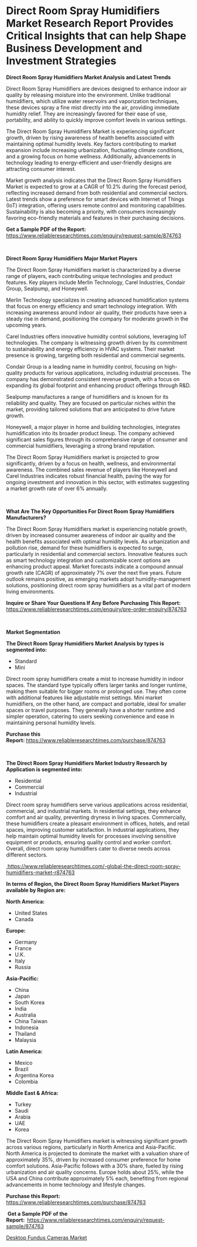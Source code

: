 <p><h1>Direct Room Spray Humidifiers Market Research Report Provides Critical Insights that can help Shape Business Development and Investment Strategies</h1></p><p><strong>Direct Room Spray Humidifiers Market Analysis and Latest Trends</strong></p>
<p><p>Direct Room Spray Humidifiers are devices designed to enhance indoor air quality by releasing moisture into the environment. Unlike traditional humidifiers, which utilize water reservoirs and vaporization techniques, these devices spray a fine mist directly into the air, providing immediate humidity relief. They are increasingly favored for their ease of use, portability, and ability to quickly improve comfort levels in various settings.</p><p>The Direct Room Spray Humidifiers Market is experiencing significant growth, driven by rising awareness of health benefits associated with maintaining optimal humidity levels. Key factors contributing to market expansion include increasing urbanization, fluctuating climate conditions, and a growing focus on home wellness. Additionally, advancements in technology leading to energy-efficient and user-friendly designs are attracting consumer interest.</p><p>Market growth analysis indicates that the Direct Room Spray Humidifiers Market is expected to grow at a CAGR of 10.2% during the forecast period, reflecting increased demand from both residential and commercial sectors. Latest trends show a preference for smart devices with Internet of Things (IoT) integration, offering users remote control and monitoring capabilities. Sustainability is also becoming a priority, with consumers increasingly favoring eco-friendly materials and features in their purchasing decisions.</p></p>
<p><strong>Get a Sample PDF of the Report:&nbsp;</strong> <a href="https://www.reliableresearchtimes.com/enquiry/request-sample/874763?utm_campaign=2007&utm_medium=2&utm_source=Github&utm_content=ia&utm_term=21032025&utm_id=direct-room-spray-humidifiers">https://www.reliableresearchtimes.com/enquiry/request-sample/874763</a></p>
<p>&nbsp;</p>
<p><strong>Direct Room Spray Humidifiers Major Market Players</strong></p>
<p><p>The Direct Room Spray Humidifiers market is characterized by a diverse range of players, each contributing unique technologies and product features. Key players include Merlin Technology, Carel Industries, Condair Group, Sealpump, and Honeywell. </p><p>Merlin Technology specializes in creating advanced humidification systems that focus on energy efficiency and smart technology integration. With increasing awareness around indoor air quality, their products have seen a steady rise in demand, positioning the company for moderate growth in the upcoming years.</p><p>Carel Industries offers innovative humidity control solutions, leveraging IoT technologies. The company is witnessing growth driven by its commitment to sustainability and energy efficiency in HVAC systems. Their market presence is growing, targeting both residential and commercial segments.</p><p>Condair Group is a leading name in humidity control, focusing on high-quality products for various applications, including industrial processes. The company has demonstrated consistent revenue growth, with a focus on expanding its global footprint and enhancing product offerings through R&D.</p><p>Sealpump manufactures a range of humidifiers and is known for its reliability and quality. They are focused on particular niches within the market, providing tailored solutions that are anticipated to drive future growth.</p><p>Honeywell, a major player in home and building technologies, integrates humidification into its broader product lineup. The company achieved significant sales figures through its comprehensive range of consumer and commercial humidifiers, leveraging a strong brand reputation.</p><p>The Direct Room Spray Humidifiers market is projected to grow significantly, driven by a focus on health, wellness, and environmental awareness. The combined sales revenue of players like Honeywell and Carel Industries indicates robust financial health, paving the way for ongoing investment and innovation in this sector, with estimates suggesting a market growth rate of over 6% annually.</p></p>
<p>&nbsp;</p>
<p><strong>What Are The Key Opportunities For Direct Room Spray Humidifiers Manufacturers?</strong></p>
<p><p>The Direct Room Spray Humidifiers market is experiencing notable growth, driven by increased consumer awareness of indoor air quality and the health benefits associated with optimal humidity levels. As urbanization and pollution rise, demand for these humidifiers is expected to surge, particularly in residential and commercial sectors. Innovative features such as smart technology integration and customizable scent options are enhancing product appeal. Market forecasts indicate a compound annual growth rate (CAGR) of approximately 7% over the next five years. Future outlook remains positive, as emerging markets adopt humidity-management solutions, positioning direct room spray humidifiers as a vital part of modern living environments.</p></p>
<p><strong>Inquire or Share Your Questions If Any Before Purchasing This Report:</strong> <a href="https://www.reliableresearchtimes.com/enquiry/pre-order-enquiry/874763?utm_campaign=2007&utm_medium=2&utm_source=Github&utm_content=ia&utm_term=21032025&utm_id=direct-room-spray-humidifiers">https://www.reliableresearchtimes.com/enquiry/pre-order-enquiry/874763</a></p>
<p>&nbsp;</p>
<p><strong>Market Segmentation</strong></p>
<p><strong>The Direct Room Spray Humidifiers Market Analysis by types is segmented into:</strong></p>
<p><ul><li>Standard</li><li>Mini</li></ul></p>
<p><p>Direct room spray humidifiers create a mist to increase humidity in indoor spaces. The standard type typically offers larger tanks and longer runtime, making them suitable for bigger rooms or prolonged use. They often come with additional features like adjustable mist settings. Mini market humidifiers, on the other hand, are compact and portable, ideal for smaller spaces or travel purposes. They generally have a shorter runtime and simpler operation, catering to users seeking convenience and ease in maintaining personal humidity levels.</p></p>
<p><strong>Purchase this Report:&nbsp;</strong><a href="https://www.reliableresearchtimes.com/purchase/874763?utm_campaign=2007&utm_medium=2&utm_source=Github&utm_content=ia&utm_term=21032025&utm_id=direct-room-spray-humidifiers">https://www.reliableresearchtimes.com/purchase/874763</a></p>
<p>&nbsp;</p>
<p><strong>The Direct Room Spray Humidifiers Market Industry Research by Application is segmented into:</strong></p>
<p><ul><li>Residential</li><li>Commercial</li><li>Industrial</li></ul></p>
<p><p>Direct room spray humidifiers serve various applications across residential, commercial, and industrial markets. In residential settings, they enhance comfort and air quality, preventing dryness in living spaces. Commercially, these humidifiers create a pleasant environment in offices, hotels, and retail spaces, improving customer satisfaction. In industrial applications, they help maintain optimal humidity levels for processes involving sensitive equipment or products, ensuring quality control and worker comfort. Overall, direct room spray humidifiers cater to diverse needs across different sectors.</p></p>
<p><a href="https://www.reliableresearchtimes.com/-global-the-direct-room-spray-humidifiers-market-r874763?utm_campaign=2007&utm_medium=2&utm_source=Github&utm_content=ia&utm_term=21032025&utm_id=direct-room-spray-humidifiers">&nbsp;https://www.reliableresearchtimes.com/-global-the-direct-room-spray-humidifiers-market-r874763</a></p>
<p><strong>In terms of Region, the Direct Room Spray Humidifiers Market Players available by Region are:</strong></p>
<p>
    <p> <strong> North America: </strong>
        <ul>
            <li>United States</li>
            <li>Canada</li>
        </ul>
        </p> 
    <p> <strong> Europe: </strong>
        <ul>
            <li>Germany</li>
            <li>France</li>
            <li>U.K.</li>
            <li>Italy</li>
            <li>Russia</li>
        </ul>
        </p> 
    <p> <strong> Asia-Pacific: </strong>
        <ul>
            <li>China</li>
            <li>Japan</li>
            <li>South Korea</li>
            <li>India</li>
            <li>Australia</li>
            <li>China Taiwan</li>
            <li>Indonesia</li>
            <li>Thailand</li>
            <li>Malaysia</li>
        </ul>
        </p> 
    <p> <strong> Latin America: </strong>
        <ul>
            <li>Mexico</li>
            <li>Brazil</li>
            <li>Argentina Korea</li>
            <li>Colombia</li>
        </ul>
        </p> 
    <p> <strong> Middle East & Africa: </strong>
        <ul>
            <li>Turkey</li>
            <li>Saudi</li>
            <li>Arabia</li>
            <li>UAE</li>
            <li>Korea</li>
        </ul>
    </p>
    </p>
<p><p>The Direct Room Spray Humidifiers market is witnessing significant growth across various regions, particularly in North America and Asia-Pacific. North America is projected to dominate the market with a valuation share of approximately 35%, driven by increased consumer preference for home comfort solutions. Asia-Pacific follows with a 30% share, fueled by rising urbanization and air quality concerns. Europe holds about 25%, while the USA and China contribute approximately 5% each, benefiting from regional advancements in home technology and lifestyle changes.</p></p>
<p><strong>Purchase this Report: </strong><a href="https://www.reliableresearchtimes.com/purchase/874763?utm_campaign=2007&utm_medium=2&utm_source=Github&utm_content=ia&utm_term=21032025&utm_id=direct-room-spray-humidifiers">https://www.reliableresearchtimes.com/purchase/874763</a></p>
<p>&nbsp;<strong>Get a Sample PDF of the Report:&nbsp;&nbsp;</strong><a href="https://www.reliableresearchtimes.com/enquiry/request-sample/874763?utm_campaign=2007&utm_medium=2&utm_source=Github&utm_content=ia&utm_term=21032025&utm_id=direct-room-spray-humidifiers">https://www.reliableresearchtimes.com/enquiry/request-sample/874763</a></p>
<p><strong></strong></p>
<p><p><a href="https://github.com/angelajermaine/Market-Research-Report-List-6/blob/main/desktop-fundus-cameras-market.md?utm_campaign=2007&utm_medium=2&utm_source=Github&utm_content=ia&utm_term=21032025&utm_id=direct-room-spray-humidifiers">Desktop Fundus Cameras Market</a></p></p>